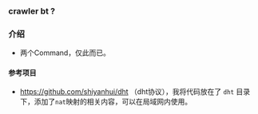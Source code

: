
### crawler bt ?


### 介绍

* 两个Command，仅此而已。


#### 参考项目

* https://github.com/shiyanhui/dht （dht协议），我将代码放在了 `dht` 目录下，添加了`nat`映射的相关内容，可以在局域网内使用。





